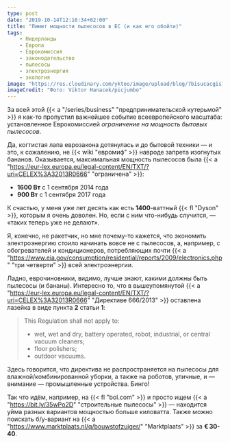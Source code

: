 ```yaml
---
type: post
date: "2019-10-14T12:16:34+02:00"
title: "Лимит мощности пылесосов в ЕС (и как его обойти)"
tags:
    - Нидерланды
    - Европа
    - Еврокомиссия
    - законодательство
    - пылесосы
    - электроэнергия
    - экология
image: "https://res.cloudinary.com/yktoo/image/upload/blog/7bisucacgis71349.jpg"
imageCredit: "Фото: Viktor Hanacek/picjumbo"
---
```


За всей этой {{< a "/series/business" "предпринимательской кутерьмой" >}} я как-то пропустил важнейшее событие всеевропейского масштаба: установленное Еврокомиссией *ограничение на мощность бытовых пылесосов*.

<!--more-->

Да, когтистая лапа еврозакона дотянулась и до бытовой техники — и это, к сожалению, не {{< wiki "евромиф" >}} навроде запрета изогнутых бананов. Оказывается, максимальная мощность пылесосов была {{< a "https://eur-lex.europa.eu/legal-content/EN/TXT/?uri=CELEX%3A32013R0666" "ограничена" >}}:

* **1600 Вт** с 1 сентября 2014 года
* **900 Вт** с 1 сентября 2017 года

К счастью, у меня уже лет десять как есть **1400**-ваттный {{< fl "Dyson" >}}, которым я очень доволен. Но, если с ним что-нибудь случится, — «таких теперь уже не делают».

Я, конечно, не ракетчик, но мне почему-то кажется, что экономить электроэнергию стоило начинать вовсе не с пылесосов, а, например, с обогревателей и кондиционеров, потребляющих почти {{< a "https://www.eia.gov/consumption/residential/reports/2009/electronics.php" "три четверти" >}} всей электроэнергии.

Ладно, еврочиновники, видимо, лучше знают, какими должны быть пылесосы (и бананы). Интересно то, что в вышеупомянутой {{< a "https://eur-lex.europa.eu/legal-content/EN/TXT/?uri=CELEX%3A32013R0666" "Директиве 666/2013" >}} оставлена лазейка в виде пункта **2** статьи **1**:

> This Regulation shall not apply to:
>
> * wet, wet and dry, battery operated, robot, industrial, or central vacuum cleaners;
> * floor polishers;
> * outdoor vacuums.

Здесь говорится, что директива не распространяется на пылесосы для влажной/комбинированной уборки, а также на роботов, уличные, и — внимание — промышленные устройства. Бинго!

Так что идём, например, на {{< fl "bol.com" >}} и просто ищем {{< a "https://bit.ly/35wPo2D" "строительные пылесосы" >}} — находится уйма разных вариантов мощностью больше киловатта. Также можно поискать б/у-вариант на {{< a "https://www.marktplaats.nl/q/bouwstofzuiger/" "Marktplaats" >}} за **€ 30-40**.

